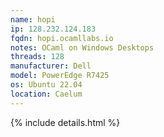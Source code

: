 ```yaml
---
name: hopi
ip: 128.232.124.183
fqdn: hopi.ocamllabs.io
notes: OCaml on Windows Desktops
threads: 128
manufacturer: Dell
model: PowerEdge R7425
os: Ubuntu 22.04
location: Caelum
---
```

{% include details.html %} 


